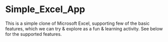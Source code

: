# Simple_Excel_App
This is a simple clone of Microsoft Excel, supporting few of the basic features, which we can try & explore as a fun & learning activity. See below for the supported features.
